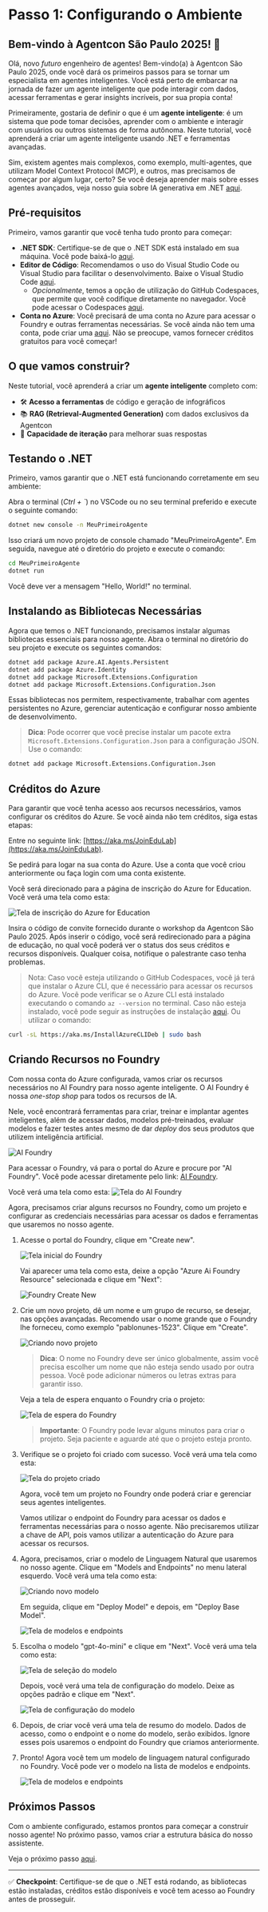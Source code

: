 # Passo 1: Configurando o Ambiente

## Bem-vindo à Agentcon São Paulo 2025! 🎉

Olá, novo *futuro* engenheiro de agentes! Bem-vindo(a) à Agentcon São Paulo 2025, onde você dará os primeiros passos para se tornar um especialista em agentes inteligentes. Você está perto de embarcar na jornada de fazer um agente inteligente que pode interagir com dados, acessar ferramentas e gerar insights incríveis, por sua propia conta!

Primeiramente, gostaria de definir o que é um **agente inteligente**: é um sistema que pode tomar decisões, aprender com o ambiente e interagir com usuários ou outros sistemas de forma autônoma. Neste tutorial, você aprenderá a criar um agente inteligente usando .NET e ferramentas avançadas.

Sim, existem agentes mais complexos, como exemplo, multi-agentes, que utilizam Model Context Protocol (MCP), e outros, mas precisamos de começar por algum lugar, certo? Se você deseja aprender mais sobre esses agentes avançados, veja nosso guia sobre IA generativa em .NET [aqui](https://aka.ms/genainet).

## Pré-requisitos
Primeiro, vamos garantir que você tenha tudo pronto para começar:
- **.NET SDK**: Certifique-se de que o .NET SDK está instalado em sua máquina. Você pode baixá-lo [aqui](https://dotnet.microsoft.com/download).
- **Editor de Código**: Recomendamos o uso do Visual Studio Code ou Visual Studio para facilitar o desenvolvimento. Baixe o Visual Studio Code [aqui](https://code.visualstudio.com/). 
    - *Opcionalmente*, temos a opção de utilização do GitHub Codespaces, que permite que você codifique diretamente no navegador. Você pode acessar o Codespaces [aqui](https://github.com/features/codespaces).
- **Conta no Azure**: Você precisará de uma conta no Azure para acessar o Foundry e outras ferramentas necessárias. Se você ainda não tem uma conta, pode criar uma [aqui](https://azure.microsoft.com/free/). Não se preocupe, vamos fornecer créditos gratuitos para você começar!


## O que vamos construir?

Neste tutorial, você aprenderá a criar um **agente inteligente** completo com:
- 🛠️ **Acesso a ferramentas** de código e geração de infográficos
- 📚 **RAG (Retrieval-Augmented Generation)** com dados exclusivos da Agentcon
- 🔄 **Capacidade de iteração** para melhorar suas respostas

## Testando o .NET

Primeiro, vamos garantir que o .NET está funcionando corretamente em seu ambiente:

Abra o terminal (*Ctrl + `*) no VSCode ou no seu terminal preferido e execute o seguinte comando:

```bash
dotnet new console -n MeuPrimeiroAgente
```

Isso criará um novo projeto de console chamado "MeuPrimeiroAgente". Em seguida, navegue até o diretório do projeto e execute o comando:

```bash
cd MeuPrimeiroAgente
dotnet run
```

Você deve ver a mensagem "Hello, World!" no terminal.

## Instalando as Bibliotecas Necessárias

Agora que temos o .NET funcionando, precisamos instalar algumas bibliotecas essenciais para nosso agente. Abra o terminal no diretório do seu projeto e execute os seguintes comandos:

```bash
dotnet add package Azure.AI.Agents.Persistent
dotnet add package Azure.Identity
dotnet add package Microsoft.Extensions.Configuration
dotnet add package Microsoft.Extensions.Configuration.Json
```

Essas bibliotecas nos permitem, respectivamente, trabalhar com agentes persistentes no Azure, gerenciar autenticação e configurar nosso ambiente de desenvolvimento.

> **Dica**: Pode ocorrer que você precise instalar um pacote extra `Microsoft.Extensions.Configuration.Json` para a configuração JSON. Use o comando:

```bash
dotnet add package Microsoft.Extensions.Configuration.Json
```

## Créditos do Azure
Para garantir que você tenha acesso aos recursos necessários, vamos configurar os créditos do Azure. Se você ainda não tem créditos, siga estas etapas:

Entre no seguinte link: [https://aka.ms/JoinEduLab](https://aka.ms/JoinEduLab).

Se pedirá para logar na sua conta do Azure. Use a conta que você criou anteriormente ou faça login com uma conta existente.

Você será direcionado para a página de inscrição do Azure for Education. Você verá uma tela como esta:

![Tela de inscrição do Azure for Education](assets/InvitationCodeScreen.png)

Insira o código de convite fornecido durante o workshop da Agentcon São Paulo 2025. Após inserir o código, você será redirecionado para a página de educação, no qual você poderá ver o status dos seus créditos e recursos disponíveis. Qualquer coisa, notifique o palestrante caso tenha problemas.

> Nota: Caso você esteja utilizando o GitHub Codespaces, você já terá que instalar o Azure CLI, que é necessário para acessar os recursos do Azure. Você pode verificar se o Azure CLI está instalado executando o comando `az --version` no terminal. Caso não esteja instalado, você pode seguir as instruções de instalação [aqui](https://docs.microsoft.com/cli/azure/install-azure-cli). Ou utilizar o comando: 
```bash
curl -sL https://aka.ms/InstallAzureCLIDeb | sudo bash
```

## Criando Recursos no Foundry

Com nossa conta do Azure configurada, vamos criar os recursos necessários no AI Foundry para nosso agente inteligente. O AI Foundry é nossa *one-stop shop* para todos os recursos de IA.

Nele, você encontrará ferramentas para criar, treinar e implantar agentes inteligentes, além de acessar dados, modelos pré-treinados, evaluar modelos e fazer testes antes mesmo de dar *deploy* dos seus produtos que utilizem inteligência artificial.

![AI Foundry](assets/AzureAiFoundry.png) 

Para acessar o Foundry, vá para o portal do Azure e procure por "AI Foundry". Você pode acessar diretamente pelo link: [AI Foundry](https://ai.azure.com).

Você verá uma tela como esta:
![Tela do AI Foundry](assets/HomepageAIFoundry.png)

Agora, precisamos criar alguns recursos no Foundry, como um projeto e configurar as credenciais necessárias para acessar os dados e ferramentas que usaremos no nosso agente.

1. Acesse o portal do Foundry, clique em "Create new".

   ![Tela inicial do Foundry](assets/HomepageAIFoundry.png)

   Vai aparecer uma tela como esta, deixe a opção "Azure Ai Foundry Resource" selecionada e clique em "Next":

   ![Foundry Create New](assets/CreateProjectFoundry.png)

2. Crie um novo projeto, dê um nome e um grupo de recurso, se desejar, nas opções avançadas. Recomendo usar o nome grande que o Foundry lhe forneceu, como exemplo "pablonunes-1523". Clique em "Create".

   ![Criando novo projeto](assets/CreateProjectConfig.png)

   > **Dica**: O nome no Foundry deve ser único globalmente, assim você precisa escolher um nome que não esteja sendo usado por outra pessoa. Você pode adicionar números ou letras extras para garantir isso.

    Veja a tela de espera enquanto o Foundry cria o projeto:

    ![Tela de espera do Foundry](assets/CreatingProjectFoundry.png)

   > **Importante**: O Foundry pode levar alguns minutos para criar o projeto. Seja paciente e aguarde até que o projeto esteja pronto.

3. Verifique se o projeto foi criado com sucesso. Você verá uma tela como esta:

    ![Tela do projeto criado](assets/ProjectCreatedFoundry.png)
    
    Agora, você tem um projeto no Foundry onde poderá criar e gerenciar seus agentes inteligentes. 

    Vamos utilizar o endpoint do Foundry para acessar os dados e ferramentas necessárias para o nosso agente. Não precisaremos utilizar a chave de API, pois vamos utilizar a autenticação do Azure para acessar os recursos.

4. Agora, precisamos, criar o modelo de Linguagem Natural que usaremos no nosso agente. Clique em "Models and Endpoints" no menu lateral esquerdo. Você verá uma tela como esta:

   ![Criando novo modelo](assets/CreateModelFoundry.png)

    Em seguida, clique em "Deploy Model" e depois, em "Deploy Base Model".

   ![Tela de modelos e endpoints](assets/BaseModelFoundry.png)

5. Escolha o modelo "gpt-4o-mini" e clique em "Next". Você verá uma tela como esta:

    ![Tela de seleção do modelo](assets/SelectModelFoundry.png)

    Depois, você verá uma tela de configuração do modelo. Deixe as opções padrão e clique em "Next".

    ![Tela de configuração do modelo](assets/ModelConfigFoundry.png)

6. Depois, de criar você verá uma tela de resumo do modelo. Dados de acesso, como o endpoint e o nome do modelo, serão exibidos. Ignore esses pois usaremos o endpoint do Foundry que criamos anteriormente.

7. Pronto! Agora você tem um modelo de linguagem natural configurado no Foundry. Você pode ver o modelo na lista de modelos e endpoints.

    ![Tela de modelos e endpoints](assets/ModelEndpointFoundry.png)


## Próximos Passos

Com o ambiente configurado, estamos prontos para começar a construir nosso agente! No próximo passo, vamos criar a estrutura básica do nosso assistente.

Veja o próximo passo [aqui](Passo_2.md).

---

✅ **Checkpoint**: Certifique-se de que o .NET está rodando, as bibliotecas estão instaladas, créditos estão disponíveis e você tem acesso ao Foundry antes de prosseguir.